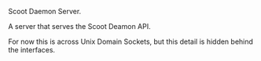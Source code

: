 Scoot Daemon Server.

A server that serves the Scoot Deamon API.

For now this is across Unix Domain Sockets, but this detail is hidden behind the interfaces.
